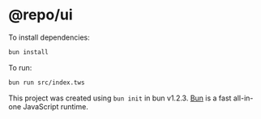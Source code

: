 # @repo/ui

To install dependencies:

```bash
bun install
```

To run:

```bash
bun run src/index.tws
```

This project was created using `bun init` in bun v1.2.3. [Bun](https://bun.sh) is a fast all-in-one JavaScript runtime.
